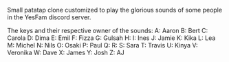 Small patatap clone customized to play the glorious sounds of some people in the YesFam discord server.

The keys and their respective owner of the sounds:
A: Aaron
B: Bert
C: Carola
D: Dima
E: Emil
F: Fizza
G: Gulsah
H:
I: Ines
J: Jamie
K: Kika
L: Lea
M: Michel
N: Nils
O: Osaki
P: Paul
Q:
R:
S: Sara
T: Travis
U: Kinya
V: Veronika
W: Dave
X: James
Y: Josh
Z: AJ
